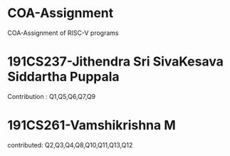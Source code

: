 # COA-Assignment
COA-Assignment of RISC-V programs

# 191CS237-Jithendra Sri SivaKesava Siddartha Puppala
Contribution : Q1,Q5,Q6,Q7,Q9


# 191CS261-Vamshikrishna M 
contributed:
Q2,Q3,Q4,Q8,Q10,Q11,Q13,Q12

